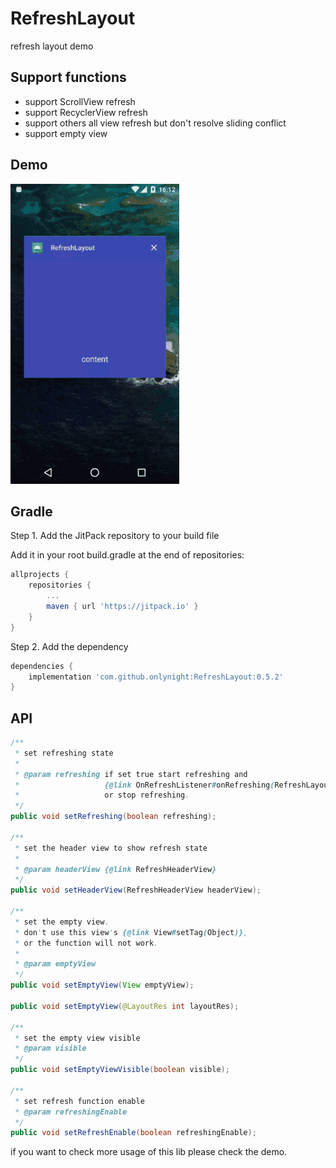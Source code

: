 # RefreshLayout
refresh layout demo

## Support functions

+ support ScrollView refresh
+ support RecyclerView refresh
+ support others all view refresh but don't resolve sliding conflict
+ support empty view

## Demo
![demo](./images/demo.gif)

## Gradle

Step 1. Add the JitPack repository to your build file

Add it in your root build.gradle at the end of repositories:

```groovy
allprojects {
    repositories {
        ...
        maven { url 'https://jitpack.io' }
    }
}
```

Step 2. Add the dependency

```groovy
dependencies {
    implementation 'com.github.onlynight:RefreshLayout:0.5.2'
}
```

## API

```java
/**
 * set refreshing state
 *
 * @param refreshing if set true start refreshing and
 *                   {@link OnRefreshListener#onRefreshing(RefreshLayout)} will be called;
 *                   or stop refreshing.
 */
public void setRefreshing(boolean refreshing);

/**
 * set the header view to show refresh state
 *
 * @param headerView {@link RefreshHeaderView}
 */
public void setHeaderView(RefreshHeaderView headerView);

/**
 * set the empty view.
 * don't use this view's {@link View#setTag(Object)},
 * or the function will not work.
 *
 * @param emptyView
 */
public void setEmptyView(View emptyView);

public void setEmptyView(@LayoutRes int layoutRes);

/**
 * set the empty view visible
 * @param visible
 */
public void setEmptyViewVisible(boolean visible);

/**
 * set refresh function enable
 * @param refreshingEnable
 */
public void setRefreshEnable(boolean refreshingEnable);
```

if you want to check more usage of this lib please check the demo.
